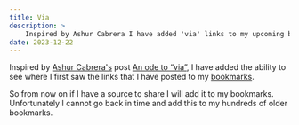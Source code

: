 ```yaml
---
title: Via
description: >
    Inspired by Ashur Cabrera I have added 'via' links to my upcoming bookmarks.
date: 2023-12-22
---
```


Inspired by [Ashur Cabrera's](https://ashur.cab/rera/) post [An ode to “via”](https://multiline.co/mment/2023/12/ode-to-via/), I have added the ability to see where I first saw the links that I have posted to my [bookmarks](/bookmarks).

So from now on if I have a source to share I will add it to my bookmarks. Unfortunately I cannot go back in time and add this to my hundreds of older bookmarks.

